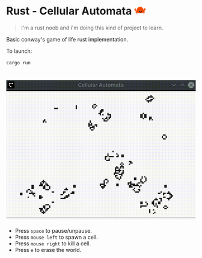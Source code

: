 # Rust - Cellular Automata <img src=".github/ferris.png" title="Cellular Ferris" width="30" height="22">

> I'm a rust noob and i'm doing this kind of project to learn.

Basic conway's game of life rust implementation.

To launch:
```
cargo run
```

<h1 align="center">
	<img src=".github/preview.gif" title="Cellular Automata preview">
</h1>

- Press `space` to pause/unpause.
- Press `mouse left` to spawn a cell.
- Press `mouse right` to kill a cell.
- Press `e` to erase the world.
